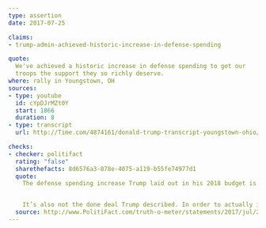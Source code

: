 ```yaml
---
type: assertion
date: 2017-07-25

claims:
- trump-admin-achieved-historic-increase-in-defense-spending

quote:
  We've achieved a historic increase in defense spending to get our
  troops the support they so richly deserve.
where: rally in Youngstown, OH
sources:
- type: youtube
  id: cYpDJrMZt0Y
  start: 1866
  duration: 8
- type: transcript
  url: http://Time.com/4874161/donald-trump-transcript-youngstown-ohio/

checks:
- checker: politifact
  rating: "false"
  sharethefacts: 8d6576a3-078e-4075-a119-b55fe74977d1
  quote:
    The defense spending increase Trump laid out in his 2018 budget is not an unprecedented change, regardless of whether it includes war-related spending.


    It’s also not the done deal Trump described. In order to actually increase defense spending, Congress will have to appropriate the funding and raise the budget cap.
  source: http://www.PolitiFact.com/truth-o-meter/statements/2017/jul/27/donald-trump/its-false-trump-achieved-historic-increase-defense/
---
```


